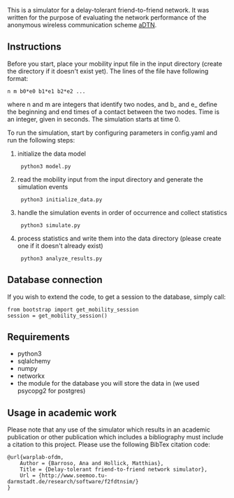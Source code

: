 This is a simulator for a delay-tolerant friend-to-friend network. It was written for the purpose of evaluating the network performance of the anonymous wireless communication scheme [aDTN](https://www.seemoo.tu-darmstadt.de/team/ana-barroso/adtn).

## Instructions

Before you start, place your mobility input file in the input directory (create the directory if it doesn't exist yet). The lines of the file have following format:

    n m b0*e0 b1*e1 b2*e2 ...
    
where n and m are integers that identify two nodes, and b_ and e_ define the beginning and end times of a contact between the two nodes. Time is an integer, given in seconds. The simulation starts at time 0.

To run the simulation, start by configuring parameters in config.yaml and run the following steps:

1. initialize the data model

        python3 model.py

2. read the mobility input from the input directory and generate the simulation events

        python3 initialize_data.py

3. handle the simulation events in order of occurrence and collect statistics

        python3 simulate.py 

4. process statistics and write them into the data directory (please create one if it doesn't already exist)

        python3 analyze_results.py


## Database connection
If you wish to extend the code, to get a session to the database, simply call:

    from bootstrap import get_mobility_session
    session = get_mobility_session()

## Requirements

- python3
- sqlalchemy
- numpy
- networkx
- the module for the database you will store the data in (we used psycopg2 for postgres)


## Usage in academic work

Please note that any use of the simulator which results in an academic publication or other publication which includes a bibliography must include a citation to this project. Please use the following BibTex citation code:

    @url{warplab-ofdm,
        Author = {Barroso, Ana and Hollick, Matthias},
        Title = {Delay-tolerant friend-to-friend network simulator},
        Url = {http://www.seemoo.tu-darmstadt.de/research/software/f2fdtnsim/}
    }
